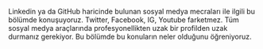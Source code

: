 Linkedin ya da GitHub haricinde bulunan sosyal medya mecraları ile ilgili bu bölümde konuşuyoruz. Twitter, Facebook, IG, Youtube farketmez. Tüm sosyal medya araçlarında profesyonellikten uzak bir profilden uzak durmanız gerekiyor. Bu bölümde bu konuların neler olduğunu öğreniyoruz.

